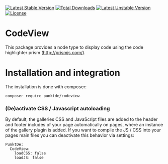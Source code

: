 [![Latest Stable Version](https://poser.pugx.org/punktde/codeview/v/stable)](https://packagist.org/packages/punktde/codeview) [![Total Downloads](https://poser.pugx.org/punktde/codeview/downloads)](https://packagist.org/packages/punktde/codeview) [![Latest Unstable Version](https://poser.pugx.org/punktde/codeview/v/unstable)](https://packagist.org/packages/punktde/codeview) [![License](https://poser.pugx.org/punktde/codeview/license)](https://packagist.org/packages/punktde/codeview)

# CodeView
This package provides a node type to display code using the code highlighter prism (http://prismjs.com/).

# Installation and integration

The installation is done with composer: 

	composer require punktde/codeview

### (De)activate CSS / Javascript autoloading

By default, the galleries CSS and JavaScript files are added to the header and footer includes of your page automatically on pages, where an instance of the gallery plugin is added. If you want to compile the JS / CSS into your pages main files you can deactivate this behavior via settings:

	PunktDe:
	  CodeView:
	    loadCSS: false
	    loadJS: false
